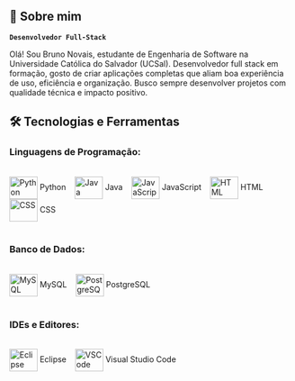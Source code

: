 ## 🚀 Sobre mim

**`Desenvolvedor Full-Stack`**

Olá! Sou Bruno Novais, estudante de Engenharia de Software na Universidade Católica do Salvador (UCSal). Desenvolvedor full stack em formação, gosto de criar aplicações completas que aliam boa experiência de uso, eficiência e organização. Busco sempre desenvolver projetos com qualidade técnica e impacto positivo.

## 🛠️ Tecnologias e Ferramentas

### Linguagens de Programação:

<div style="display: inline_block"><br>
  <img align="center" alt="Python" height="40" width="50" src="https://cdn.jsdelivr.net/gh/devicons/devicon@latest/icons/python/python-original.svg" /> Python
  &nbsp;&nbsp;
  <img align="center" alt="Java" height="40" width="50" src="https://cdn.jsdelivr.net/gh/devicons/devicon@latest/icons/java/java-original.svg" /> Java
  &nbsp;&nbsp;
  <img align="center" alt="JavaScript" height="40" width="50" src="https://cdn.jsdelivr.net/gh/devicons/devicon@latest/icons/javascript/javascript-original.svg" /> JavaScript
  &nbsp;&nbsp;
  <img align="center" alt="HTML" height="40" width="50" src="https://cdn.jsdelivr.net/gh/devicons/devicon@latest/icons/html5/html5-original.svg" /> HTML
  &nbsp;&nbsp;
  <img align="center" alt="CSS" height="40" width="50" src="https://cdn.jsdelivr.net/gh/devicons/devicon@latest/icons/css3/css3-original.svg" /> CSS
  &nbsp;&nbsp;
</div><br/>

### Banco de Dados:

<div style="display: inline_block"><br>
  <img align="center" alt="MySQL" height="40" width="50" src="https://cdn.jsdelivr.net/gh/devicons/devicon@latest/icons/mysql/mysql-original.svg" /> MySQL
  &nbsp;&nbsp;
  <img align="center" alt="PostgreSQL" height="40" width="50" src="https://cdn.jsdelivr.net/gh/devicons/devicon@latest/icons/postgresql/postgresql-plain.svg" /> PostgreSQL
</div><br/>

### IDEs e Editores:

<div style="display: inline_block"><br>
  <img align="center" alt="Eclipse" height="40" width="50" src="https://cdn.jsdelivr.net/gh/devicons/devicon@latest/icons/eclipse/eclipse-original.svg" /> Eclipse
  &nbsp;&nbsp;
  <img align="center" alt="VSCode" height="40" width="50" src="https://cdn.jsdelivr.net/gh/devicons/devicon@latest/icons/vscode/vscode-original.svg" /> Visual Studio Code
</div><br/>


<!--
**brunonvsdev/brunonvsdev** is a ✨ _special_ ✨ repository because its `README.md` (this file) appears on your GitHub profile.

Here are some ideas to get you started:

- 🔭 I’m currently working on ...
- 🌱 I’m currently learning ...
- 👯 I’m looking to collaborate on ...
- 🤔 I’m looking for help with ...
- 💬 Ask me about ...
- 📫 How to reach me: ...
- 😄 Pronouns: ...
- ⚡ Fun fact: ...
-->
